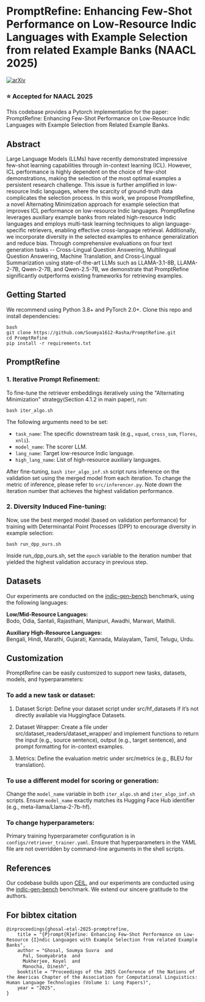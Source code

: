 # PromptRefine: Enhancing Few-Shot Performance on Low-Resource Indic Languages with Example Selection from related Example Banks (NAACL 2025)

[![arXiv](https://img.shields.io/badge/arXiv-2412.05710-B31B1B.svg)](https://arxiv.org/pdf/2412.05710) <!-- GitHub Stars Badge (replace YourUser and YourRepo) --> 

<h3>⭐ Accepted for NAACL 2025</h3>

This codebase provides a Pytorch implementation for the paper: PromptRefine: Enhancing Few-Shot Performance on Low-Resource Indic Languages with Example Selection from Related Example Banks.

## Abstract

Large Language Models (LLMs) have recently demonstrated impressive few-shot learning capabilities through in-context learning (ICL). However, ICL performance is highly dependent on the choice of few-shot demonstrations, making the selection of the most optimal examples a persistent research challenge. This issue is further amplified in low-resource Indic languages, where the scarcity of ground-truth data complicates the selection process. In this work, we propose PromptRefine, a novel Alternating Minimization approach for example selection that improves ICL performance on low-resource Indic languages. PromptRefine leverages auxiliary example banks from related high-resource Indic languages and employs multi-task learning techniques to align language-specific retrievers, enabling effective cross-language retrieval. Additionally, we incorporate diversity in the selected examples to enhance generalization and reduce bias. Through comprehensive evaluations on four text generation tasks -- Cross-Lingual Question Answering, Multilingual Question Answering, Machine Translation, and Cross-Lingual Summarization using state-of-the-art LLMs such as LLAMA-3.1-8B, LLAMA-2-7B, Qwen-2-7B, and Qwen-2.5-7B, we demonstrate that PromptRefine significantly outperforms existing frameworks for retrieving examples.

## Getting Started

We recommend using Python 3.8+ and PyTorch 2.0+. Clone this repo and install dependencies:

```
bash
git clone https://github.com/Soumya1612-Rasha/PromptRefine.git
cd PromptRefine
pip install -r requirements.txt
```

## PromptRefine


### 1. Iterative Prompt Refinement: 

To fine-tune the retriever embeddings iteratively using the "Alternating Minimization" strategy(Section 4.1.2 in main paper), run:

```
bash iter_algo.sh
```
The following arguments need to be set:

- `task_name`: The specific downstream task (e.g., `xquad`, `cross_sum`, `flores`, `xnli`).
- `model_name`: The scorer LLM.
- `lang_name`: Target low-resource Indic language.
- `high_lang_name`: List of high-resource auxiliary languages.

After fine-tuning, `bash iter_algo_inf.sh` script runs inference on the validation set using the merged model from each iteration. To change the metric of inference, please refer to `src/inferencer.py`. Note down the iteration number that achieves the highest validation performance.

### 2. Diversity Induced Fine-tuning: 

Now, use the best merged model (based on validation performance) for training with Determinantal Point Processes (DPP) to encourage diversity in example selection:

```
bash run_dpp_ours.sh
```

Inside run_dpp_ours.sh, set the `epoch` variable to the iteration number that yielded the highest validation accuracy in previous step.

## Datasets

Our experiments are conducted on the [indic-gen-bench](https://github.com/google-research-datasets/indic-gen-bench) benchmark, using the following languages:

**Low/Mid-Resource Languages:**  
Bodo, Odia, Santali, Rajasthani, Manipuri, Awadhi, Marwari, Maithili.

**Auxiliary High-Resource Languages:**  
Bengali, Hindi, Marathi, Gujarati, Kannada, Malayalam, Tamil, Telugu, Urdu.

## Customization

PromptRefine can be easily customized to support new tasks, datasets, models, and hyperparameters:

### To add a new task or dataset:

1. Dataset Script:
Define your dataset script under src/hf_datasets if it’s not directly available via Huggingface Datasets.

2. Dataset Wrapper:
Create a file under src/dataset_readers/dataset_wrapper/ and implement functions to return the input (e.g., source sentence), output (e.g., target sentence), and prompt formatting for in-context examples.

3. Metrics:
Define the evaluation metric under src/metrics (e.g., BLEU for translation).

### To use a different model for scoring or generation:

Change the `model_name` variable in both `iter_algo.sh` and `iter_algo_inf.sh` scripts. Ensure `model_name` exactly matches its Hugging Face Hub identifier (e.g., meta-llama/Llama-2-7b-hf).

### To change hyperparameters:

Primary training hyperparameter configuration is in `configs/retriever_trainer.yaml`. Ensure that hyperparameters in the YAML file are not overridden by command-line arguments in the shell scripts.


## References

Our codebase builds upon [CEIL](https://github.com/HKUNLP/icl-ceil), and our experiments are conducted using the [indic-gen-bench](https://github.com/google-research-datasets/indic-gen-bench) benchmark. We extend our sincere gratitude to the authors.


## For bibtex citation

```
@inproceedings{ghosal-etal-2025-promptrefine,
    title = "{P}rompt{R}efine: Enhancing Few-Shot Performance on Low-Resource {I}ndic Languages with Example Selection from related Example Banks",
    author = "Ghosal, Soumya Suvra  and
      Pal, Soumyabrata  and
      Mukherjee, Koyel  and
      Manocha, Dinesh",
    booktitle = "Proceedings of the 2025 Conference of the Nations of the Americas Chapter of the Association for Computational Linguistics: Human Language Technologies (Volume 1: Long Papers)",
    year = "2025",
}
```


